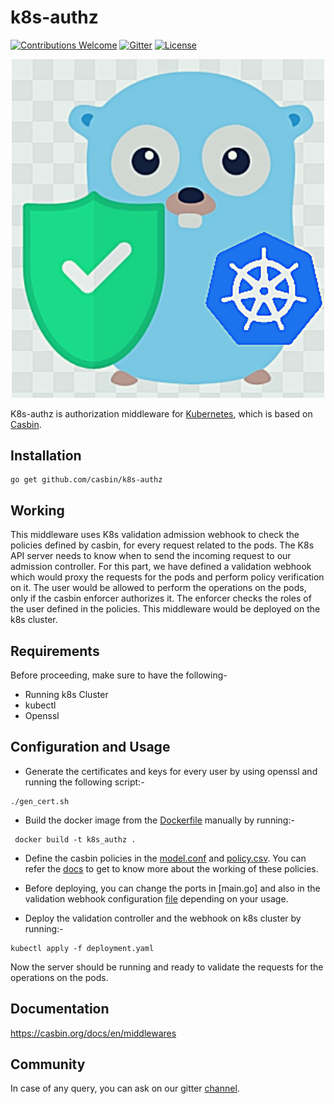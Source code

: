 # k8s-authz
[![Contributions Welcome](https://img.shields.io/badge/contributions-welcome-brightgreen.svg?style=flat)](https://github.com/casbin/k8s-authz/issues)
[![Gitter](https://badges.gitter.im/Join%20Chat.svg)](https://gitter.im/casbin/lobby)
[![License](https://img.shields.io/badge/License-Apache%202.0-blue.svg)](https://opensource.org/licenses/Apache-2.0)

<p align="center">
    <img width="500" height="auto" src="images/k8s-logo.png" alt="K8s-authz" />
</p>
   
K8s-authz is authorization middleware for [Kubernetes](https://github.com/kubernetes/kubernetes), which is based on [Casbin](https://github.com/casbin/casbin). 

## Installation

```
go get github.com/casbin/k8s-authz
```
## Working

This middleware uses K8s validation admission webhook to check the policies defined by casbin, for every request related to the pods. The K8s API server needs to know when to send the incoming request to our admission controller. For this part, we have defined a validation webhook which would proxy the requests for the pods and perform policy verification on it. The user would be allowed to perform the operations on the pods, only if the casbin enforcer authorizes it. The enforcer checks the roles of the user defined in the policies. This middleware would be deployed on the k8s cluster. 

## Requirements
Before proceeding, make sure to have the following-
- Running k8s Cluster
- kubectl
- Openssl

## Configuration and Usage
 
- Generate the certificates and keys for every user by using openssl and running the following script:-
```
./gen_cert.sh
```
- Build the docker image from the [Dockerfile](https://github.com/casbin/k8s-authz/blob/master/Dockerfile) manually by running:-
```
 docker build -t k8s_authz .
```
- Define the casbin policies in the [model.conf](https://github.com/casbin/k8s-authz/blob/master/config/model.conf) and [policy.csv](https://github.com/casbin/k8s-authz/blob/master/config/policy.csv). You can refer the [docs](https://casbin.org/docs/en/how-it-works) to get to know more about the working of these policies.

- Before deploying, you can change the ports in [main.go] and also in the validation webhook configuration [file](https://github.com/casbin/k8s-authz/blob/master/manifests/deployment.yaml) depending on your usage.
- Deploy the validation controller and the webhook on k8s cluster by running:-
```
kubectl apply -f deployment.yaml
```
Now the server should be running and ready to validate the requests for the operations on the pods. 

## Documentation

https://casbin.org/docs/en/middlewares 

## Community

In case of any query, you can ask on our gitter [channel](https://gitter.im/casbin/lobby).

